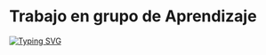 # Trabajo en grupo de Aprendizaje
[![Typing SVG](https://readme-typing-svg.demolab.com?font=Fira+Code&pause=1000&width=435&lines=Bienvenido+al+mejor+grupo)](https://git.io/typing-svg)
